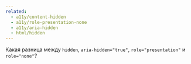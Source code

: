 ```yaml
---
related:
  - a11y/content-hidden
  - a11y/role-presentation-none
  - a11y/aria-hidden
  - html/hidden
---
```


Какая разница между `hidden`, `aria-hidden="true"`, `role="presentation"` и `role="none"`?
